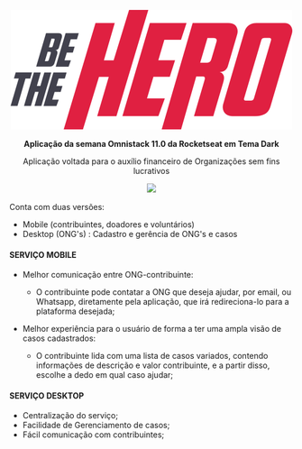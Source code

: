 <p align="center">
<img src="/frontend/src/assets/logo.svg">

<p align="center">
 <strong>Aplicação da semana Omnistack 11.0 da Rocketseat em Tema Dark</strong>

<p align="center">
 Aplicação voltada para o auxílio financeiro de Organizações sem fins lucrativos

<p align="center">
<img src="https://encrypted-tbn0.gstatic.com/images?q=tbn%3AANd9GcST3UBCM5oytBOjRjMUxHiZLO9-ZFAnhv5aS4uBSJ0vCv6mbCIW&usqp=CAU">
 
Conta com duas versões:

- Mobile (contribuintes, doadores e voluntários)
- Desktop (ONG's) : Cadastro e gerência de ONG's e casos

 
#### SERVIÇO MOBILE

- Melhor comunicação entre ONG-contribuinte:

  - O contribuinte pode contatar a ONG que deseja ajudar, por email, ou Whatsapp, diretamente pela aplicação, que irá redireciona-lo para a plataforma desejada;

- Melhor experiência para o usuário de forma a ter uma ampla visão de casos cadastrados:

  - O contribuinte lida com uma lista de casos variados, contendo informações de descrição e valor contribuinte, e a partir disso, escolhe a dedo em qual caso ajudar;

#### SERVIÇO DESKTOP 

- Centralização do serviço;
- Facilidade de Gerenciamento de casos;
- Fácil comunicação com contribuintes;
